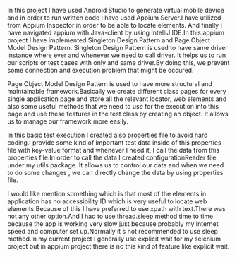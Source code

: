 In this project I have used Android Studio to generate virtual mobile device and in order to run written code I have used 
Appium Server.I have utilized from  Appium Inspector in order to be able to locate elements.
And finally I have navigated appium with Java-client by using IntelliJ IDE.In this appium project I have implemented Singleton Design Pattern and Page Object Model Design Pattern.
Singleton Design Pattern is used to have same driver instance where ever and whenever we need to call driver.
It helps us to run our scripts or test cases with only and same driver.By doing this, we prevent some connection and execution
problem that might be occured.

Page Object Model Design Pattern is used to have more structural and maintainable framework.Basically we create 
different class pages for every single application page and store all the relevant locator, web elements and also some useful
methods that we need to use for the execution into this page and use these features in the test class by creating an object.
It allows us to manage our framework more easily.

In this basic test execution I created also properties file to avoid hard coding.I provide some kind of important test data inside 
of this properties file with key-value format and whenever I need it, I call the data from this properties file.In order to call the data I created configurationReader file under my utils package.
It allows us to control our data and when we need to do some changes , we can directly change the data by using properties file.

I would like mention something which is that most of the elements in application has no accessibility ID which is very useful to locate web elements.Because of this I have preferred
to use xpath with text.There was not any other option.And I had to use thread.sleep method time to time because the app is working very slow just because probably my internet speed and computer set up.Normally it s not recommended
to use sleep method.In my current project I generally use explicit wait for my selenium project but in appium project there is no this kind of feature like explicit wait. 
